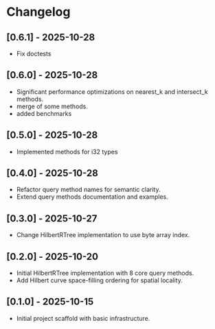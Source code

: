 # Changelog

## [0.6.1] - 2025-10-28
- Fix doctests

## [0.6.0] - 2025-10-28
- Significant performance optimizations on nearest_k and intersect_k methods.
- merge of some methods.
- added benchmarks

## [0.5.0] - 2025-10-28
- Implemented methods for i32 types

## [0.4.0] - 2025-10-28
- Refactor query method names for semantic clarity.
- Extend query methods documentation and examples.

## [0.3.0] - 2025-10-27
- Change HilbertRTree implementation to use byte array index.

## [0.2.0] - 2025-10-20
- Initial HilbertRTree implementation with 8 core query methods.
- Add Hilbert curve space-filling ordering for spatial locality.

## [0.1.0] - 2025-10-15
- Initial project scaffold with basic infrastructure. 